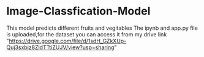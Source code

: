 # Image-Classfication-Model
This model predicts different fruits and vegitables
The ipynb and app.py file is uploaded,for the dataset you can access it from my drive link "https://drive.google.com/file/d/1sdH_GZkXUp-Quj3sxbjz8ZldTTtiZUJV/view?usp=sharing"
